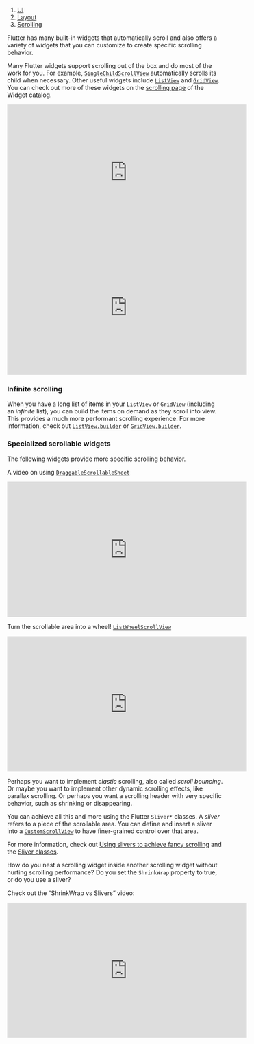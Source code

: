 1.  [UI](https://docs.flutter.dev/ui)
2.  [Layout](https://docs.flutter.dev/ui/layout)
3.  [Scrolling](https://docs.flutter.dev/ui/layout/scrolling)

Flutter has many built-in widgets that automatically scroll and also offers a variety of widgets that you can customize to create specific scrolling behavior.

Many Flutter widgets support scrolling out of the box and do most of the work for you. For example, [`SingleChildScrollView`](https://api.flutter.dev/flutter/widgets/SingleChildScrollView-class.html) automatically scrolls its child when necessary. Other useful widgets include [`ListView`](https://api.flutter.dev/flutter/widgets/ListView-class.html) and [`GridView`](https://api.flutter.dev/flutter/widgets/GridView-class.html). You can check out more of these widgets on the [scrolling page](https://docs.flutter.dev/ui/widgets/scrolling) of the Widget catalog.

<iframe width="560" height="315" src="https://www.youtube.com/embed/DbkIQSvwnZc?enablejsapi=1&amp;origin=https%3A%2F%2Fdocs.flutter.dev" title="Learn how to use the Scrollbar Flutter Widget" frameborder="0" allow="accelerometer; autoplay; clipboard-write; encrypted-media; gyroscope; picture-in-picture; web-share" allowfullscreen="" loading="lazy" data-gtm-yt-inspected-5="true" id="797984" data-gtm-yt-inspected-9257802_51="true" data-gtm-yt-inspected-9257802_75="true" data-gtm-yt-inspected-9257802_114="true"></iframe><iframe width="560" height="315" src="https://www.youtube.com/embed/KJpkjHGiI5A?enablejsapi=1&amp;origin=https%3A%2F%2Fdocs.flutter.dev" title="Learn how to use the ListView Flutter Widget" frameborder="0" allow="accelerometer; autoplay; clipboard-write; encrypted-media; gyroscope; picture-in-picture; web-share" allowfullscreen="" loading="lazy" data-gtm-yt-inspected-5="true" data-gtm-yt-inspected-9257802_51="true" id="354160477" data-gtm-yt-inspected-9257802_75="true" data-gtm-yt-inspected-9257802_114="true"></iframe>

### Infinite scrolling

When you have a long list of items in your `ListView` or `GridView` (including an _infinite_ list), you can build the items on demand as they scroll into view. This provides a much more performant scrolling experience. For more information, check out [`ListView.builder`](https://api.flutter.dev/flutter/widgets/ListView/ListView.builder.html) or [`GridView.builder`](https://api.flutter.dev/flutter/widgets/GridView/GridView.builder.html).

### Specialized scrollable widgets

The following widgets provide more specific scrolling behavior.

A video on using [`DraggableScrollableSheet`](https://api.flutter.dev/flutter/widgets/DraggableScrollableSheet-class.html)

<iframe width="560" height="315" src="https://www.youtube.com/embed/Hgw819mL_78?enablejsapi=1&amp;origin=https%3A%2F%2Fdocs.flutter.dev" title="Learn how to use the DraggableScrollableSheet Flutter Widget" frameborder="0" allow="accelerometer; autoplay; clipboard-write; encrypted-media; gyroscope; picture-in-picture; web-share" allowfullscreen="" loading="lazy" data-gtm-yt-inspected-5="true" data-gtm-yt-inspected-9257802_51="true" id="700030912" data-gtm-yt-inspected-9257802_75="true" data-gtm-yt-inspected-9257802_114="true"></iframe>

Turn the scrollable area into a wheel! [`ListWheelScrollView`](https://api.flutter.dev/flutter/widgets/ListWheelScrollView-class.html)

<iframe width="560" height="315" src="https://www.youtube.com/embed/dUhmWAz4C7Y?enablejsapi=1&amp;origin=https%3A%2F%2Fdocs.flutter.dev" title="Learn how to use the ListWheelScrollView Flutter Widget" frameborder="0" allow="accelerometer; autoplay; clipboard-write; encrypted-media; gyroscope; picture-in-picture; web-share" allowfullscreen="" loading="lazy" data-gtm-yt-inspected-5="true" data-gtm-yt-inspected-9257802_51="true" id="577184138" data-gtm-yt-inspected-9257802_75="true" data-gtm-yt-inspected-9257802_114="true"></iframe>

Perhaps you want to implement _elastic_ scrolling, also called _scroll bouncing_. Or maybe you want to implement other dynamic scrolling effects, like parallax scrolling. Or perhaps you want a scrolling header with very specific behavior, such as shrinking or disappearing.

You can achieve all this and more using the Flutter `Sliver*` classes. A _sliver_ refers to a piece of the scrollable area. You can define and insert a sliver into a [`CustomScrollView`](https://api.flutter.dev/flutter/widgets/CustomScrollView-class.html) to have finer-grained control over that area.

For more information, check out [Using slivers to achieve fancy scrolling](https://docs.flutter.dev/ui/layout/scrolling/slivers) and the [Sliver classes](https://docs.flutter.dev/ui/widgets/layout#Sliver%20widgets).

How do you nest a scrolling widget inside another scrolling widget without hurting scrolling performance? Do you set the `ShrinkWrap` property to true, or do you use a sliver?

Check out the “ShrinkWrap vs Slivers” video:

<iframe width="560" height="315" src="https://www.youtube.com/embed/LUqDNnv_dh0?enablejsapi=1&amp;origin=https%3A%2F%2Fdocs.flutter.dev" title="Learn how to nest scrolling widgets in Flutter" frameborder="0" allow="accelerometer; autoplay; clipboard-write; encrypted-media; gyroscope; picture-in-picture; web-share" allowfullscreen="" loading="lazy" data-gtm-yt-inspected-5="true" data-gtm-yt-inspected-9257802_51="true" id="727415991" data-gtm-yt-inspected-9257802_75="true" data-gtm-yt-inspected-9257802_114="true"></iframe>